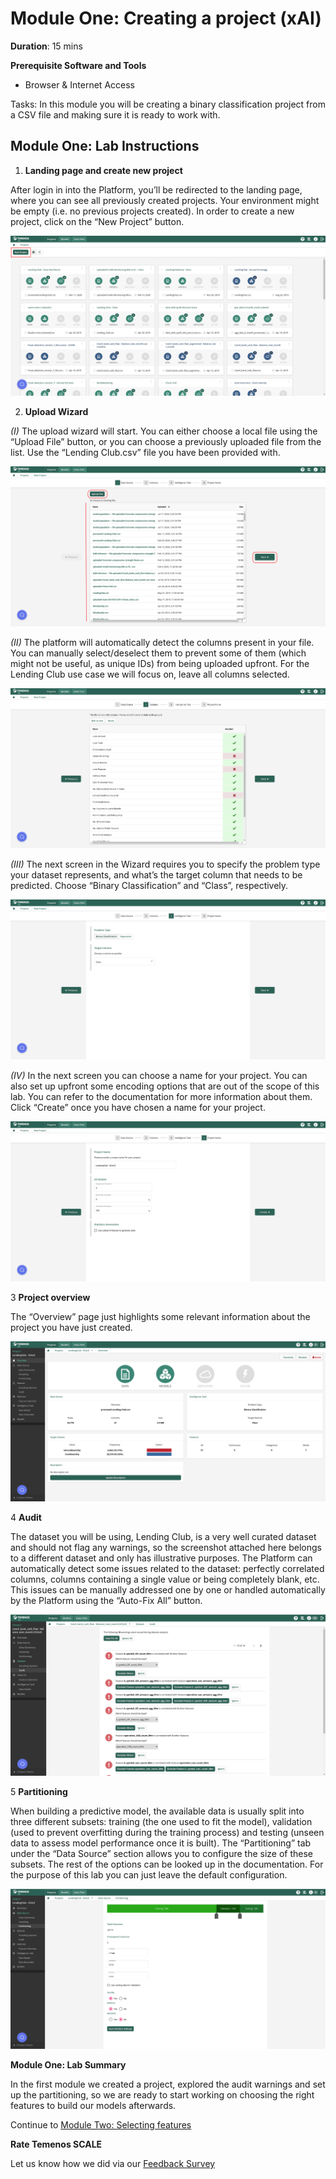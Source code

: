 # Module One: Creating a project (xAI)

**Duration**: 15 mins

**Prerequisite Software and Tools**

- Browser & Internet Access

Tasks: In this module you will be creating a binary classification project from a CSV file and making sure it is ready to work with.

## Module One: Lab Instructions

1. **Landing page and create new project**

After login in into the Platform, you’ll be redirected to the landing page, where you can see all previously created projects. Your environment might be empty (i.e. no previous projects created). In order to create a new project, click on the “New Project” button.

![image](images/image006.png)

2. **Upload Wizard**

*(I)*
The upload wizard will start. You can either choose a local file using the “Upload File” button, or you can choose a previously uploaded file from the list. Use the “Lending Club.csv” file you have been provided with. 

![image](images/image008.png)

*(II)*
The platform will automatically detect the columns present in your file. You can manually select/deselect them to prevent some of them (which might not be useful, as unique IDs) from being uploaded upfront. For the Lending Club use case we will focus on, leave all columns selected. 

![image](images/image010.png)

*(III)*
The next screen in the Wizard requires you to specify the problem type your dataset represents, and what’s the target column that needs to be predicted. Choose “Binary Classification” and “Class”, respectively. 

![image](images/image012.png)

*(IV)*
In the next screen you can choose a name for your project. You can also set up upfront some encoding options that are out of the scope of this lab. You can refer to the documentation for more information about them. Click “Create” once you have chosen a name for your project. 

![image](images/image014.png)

3	**Project overview**

The “Overview” page just highlights some relevant information about the project you have just created. 

![image](images/image016.png)

4	**Audit**

The dataset you will be using, Lending Club, is a very well curated dataset and should not flag any warnings, so the screenshot attached here belongs to a different dataset and only has illustrative purposes. The Platform can automatically detect some issues related to the dataset: perfectly correlated columns, columns containing a single value or being completely blank, etc. This issues can be manually addressed one by one or handled automatically by the Platform using the “Auto-Fix All” button. 

![image](images/image018.png)

5	**Partitioning**

When building a predictive model, the available data is usually split into three different subsets: training (the one used to fit the model), validation (used to prevent overfitting during the training process) and testing (unseen data to assess model performance once it is built). The “Partitioning” tab under the “Data Source” section allows you to configure the size of these subsets. The rest of the options can be looked up in the documentation. 
For the purpose of this lab you can just leave the default configuration.  

![image](images/image020.png)

**Module One: Lab Summary**

In the first module we created a project, explored the audit warnings and set up the partitioning, so we are ready to start working on choosing the right features to build our models afterwards.

Continue to [Module Two: Selecting features](https://github.com/temenos/SCALE2020/blob/main/Training%20and%20Deploying%20Models%20with%20Temenos%20AI%20Platform/Module2-SelectingFeatures.md)

**Rate Temenos SCALE**

Let us know how we did via our [Feedback Survey](xx)